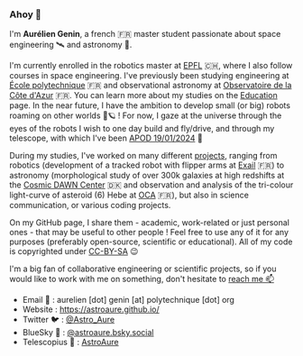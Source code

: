 ### Ahoy 👋

I'm **Aurélien Genin**, a french 🇫🇷 master student passionate about space engineering 🛰️ and astronomy 🔭. 

I'm currently enrolled in the robotics master at [EPFL](https://www.epfl.ch/education/master/programs/robotics/) 🇨🇭, where I also follow courses in space engineering. I've previously been studying engineering at [École polytechnique](https://programmes.polytechnique.edu/en/ingenieur-polytechnicien-program/ingenieur-polytechnicien-program) 🇫🇷 and observational astronomy at [Observatoire de la Côte d'Azur](https://www.oca.eu/fr/duao-oca) 🇫🇷. You can learn more about my studies on the [Education](https://astroaure.github.io/education) page. In the near future, I have the ambition to develop small (or big) robots roaming on other worlds 🤖🪐 ! For now, I gaze at the universe through the eyes of the robots I wish to one day build and fly/drive, and through my telescope, with which I've been [APOD 19/01/2024](https://apod.nasa.gov/apod/ap240119.html) 🌟

During my studies, I've worked on many different [projects](https://astroaure.github.io/projects), ranging from robotics (development of a tracked robot with flipper arms at [Exail](https://www.exail.com/) 🇫🇷) to astronomy (morphological study of over 300k galaxies at high redshifts at the [Cosmic DAWN Center](https://cosmicdawn.dk/) 🇩🇰 and observation and analysis of the tri-colour light-curve of asteroid (6) Hebe at [OCA](https://www.oca.eu/fr/duao-oca) 🇫🇷), but also in science communication, or various coding projects.

On my GitHub page, I share them - academic, work-related or just personal ones - that may be useful to other people ! Feel free to use any of it for any purposes (preferably open-source, scientific or educational). All of my code is copyrighted under [CC-BY-SA](https://creativecommons.org/licenses/by-sa/4.0/deed.en) 😉

I'm a big fan of collaborative engineering or scientific projects, so if you would like to work with me on something, don't hesitate to [reach me 📫](/about-me/contact.md)

* Email 📧 : aurelien [dot] genin [at] polytechnique [dot] org
* Website : https://astroaure.github.io/
* Twitter 🐦 : [@Astro_Aure](https://twitter.com/astro_aure)
* BlueSky 🦋 : [@astroaure.bsky.social](https://bsky.app/profile/astroaure.bsky.social)
* Telescopius 🔭 : [AstroAure](https://telescopius.com/profile/astroaure)
